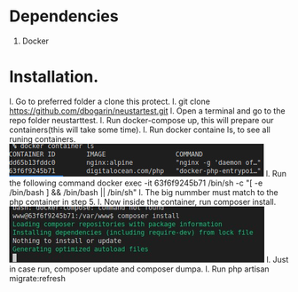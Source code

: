 
# Dependencies 
1. Docker

# Installation.

l. Go to preferred folder a clone this protect.
l. git clone https://github.com/dbogarin/neustartest.git
l. Open a terminal and go to the repo folder neustarttest.
l. Run docker-compose up, this will prepare our containers(this will take some time).
l. Run docker containe ls, to see all runing containers.
![alt text](/readme/images/dockerls.jpg)
l. Run the following command docker exec -it 63f6f9245b71  /bin/sh -c "[ -e /bin/bash ] && /bin/bash || /bin/sh"
l. The big nummber must match to the php container in step 5.
l. Now inside the container, run composer install.
![alt text](/readme/images/composerinstall.jpg)
l. Just in case run, composer update and composer dumpa.
l. Run php artisan migrate:refresh



